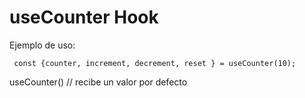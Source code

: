 # useCounter Hook

Ejemplo de uso:

```
 const {counter, increment, decrement, reset } = useCounter(10);
```

useCounter() // recibe un valor por defecto
